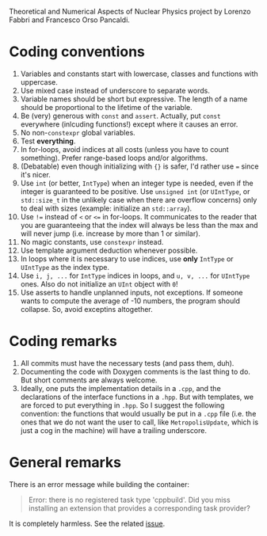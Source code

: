 Theoretical and Numerical Aspects of Nuclear Physics project by Lorenzo Fabbri and Francesco Orso Pancaldi.

# Coding conventions

1. Variables and constants start with lowercase, classes and functions with uppercase.
2. Use mixed case instead of underscore to separate words.
3. Variable names should be short but expressive. The length of a name should be proportional to the lifetime of the variable.
4. Be (very) generous with `const` and `assert`. Actually, put `const` everywhere (inlcuding functions!) except where it causes an error.
5. No non-`constexpr` global variables.
6. Test **everything**.
7. In for-loops, avoid indices at all costs (unless you have to count something). Prefer range-based loops and/or algorithms.
8. (Debatable) even though initializing with `{}` is safer, I'd rather use `=` since it's nicer.
9. Use `int` (or better, `IntType`) when an integer type is needed, even if the integer is guaranteed to be positive. Use `unsigned int` (or `UIntType`, or `std::size_t` in the unlikely case when there are overflow concerns) only to deal with sizes (example: initialize an `std::array`).
10. Use `!=` instead of `<` or `<=` in for-loops. It communicates to the reader that you are guaranteeing that the index will always be less than the max and will never jump (i.e. increase by more than 1 or similar).
11. No magic constants, use `constexpr` instead.
12. Use template argument deduction whenever possible.
13. In loops where it is necessary to use indices, use **only** `IntType` or `UIntType` as the index type.
14. Use `i, j, ...` for `IntType` indices in loops, and `u, v, ...` for `UIntType` ones. Also do not initialize an `UInt` object with `0`!
15. Use asserts to handle unplanned inputs, not exceptions. If someone wants to compute the average of -10 numbers, the program should collapse. So, avoid exceptins altogether.

# Coding remarks

1. All commits must have the necessary tests (and pass them, duh).
2. Documenting the code with Doxygen comments is the last thing to do. But short comments are always welcome.
3. Ideally, one puts the implementation details in a `.cpp`, and the declarations of the interface functions in a `.hpp`. But with templates, we are forced to put everything in `.hpp`. So I suggest the following convention: the functions that would usually be put in a `.cpp` file (i.e. the ones that we do not want the user to call, like `MetropolisUpdate`, which is just a cog in the machine) will have a trailing underscore.

# General remarks

There is an error message while building the container:

> Error: there is no registered task type 'cppbuild'. Did you miss installing an extension that provides a corresponding task provider?
 
It is completely harmless.
See the related [issue](https://github.com/microsoft/vscode-cpptools/issues/6450).